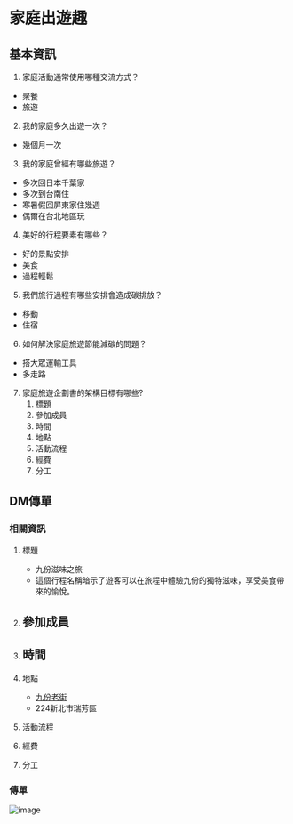 家庭出遊趣
===

## 基本資訊
1. 家庭活動通常使用哪種交流方式？
- 聚餐
- 旅遊

2. 我的家庭多久出遊一次？
- 幾個月一次

3. 我的家庭曾經有哪些旅遊？
- 多次回日本千葉家
- 多次到台南住
- 寒暑假回屏東家住幾週
- 偶爾在台北地區玩

4. 美好的行程要素有哪些？
- 好的景點安排
- 美食
- 過程輕鬆

5. 我們旅行過程有哪些安排會造成碳排放？
- 移動
- 住宿

6. 如何解決家庭旅遊節能減碳的問題？
- 搭大眾運輸工具
- 多走路

7. 家庭旅遊企劃書的架構目標有哪些?
    1. 標題
    2. 參加成員
    3. 時間
    4. 地點
    5. 活動流程
    6. 經費
    7. 分工
    

## DM傳單
### 相關資訊
1. 標題
    - 九份滋味之旅
    - 這個行程名稱暗示了遊客可以在旅程中體驗九份的獨特滋味，享受美食帶來的愉悅。
2. 參加成員
    - 
3. 時間
    - 
4. 地點
    - [九份老街](https://www.google.com.tw/maps/place/224%E6%96%B0%E5%8C%97%E5%B8%82%E7%91%9E%E8%8A%B3%E5%8D%80%E4%B9%9D%E4%BB%BD/@25.1087055,121.8411861,16z/data=!4m6!3m5!1s0x345d451805536779:0x29b83a838c953b84!8m2!3d25.109187!4d121.8462979!16zL20vMGJwdzgz?hl=zh-TW)
    - 224新北市瑞芳區
5. 活動流程
    
6. 經費
7. 分工
### 傳單
![image](https://deadlydog.gallerycdn.vsassets.io/extensions/deadlydog/waitbuildandreleasetask/1.2.31/1574358766086/Microsoft.VisualStudio.Services.Icons.Default)

